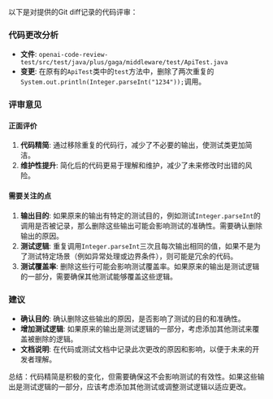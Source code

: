 以下是对提供的Git diff记录的代码评审：

### 代码更改分析
- **文件**: `openai-code-review-test/src/test/java/plus/gaga/middleware/test/ApiTest.java`
- **变更**: 在原有的`ApiTest`类中的`test`方法中，删除了两次重复的`System.out.println(Integer.parseInt("1234"));`调用。

### 评审意见

#### 正面评价
1. **代码精简**: 通过移除重复的代码行，减少了不必要的输出，使测试类更加简洁。
2. **维护性提升**: 简化后的代码更易于理解和维护，减少了未来修改时出错的风险。

#### 需要关注的点
1. **输出目的**: 如果原来的输出有特定的测试目的，例如测试`Integer.parseInt`的调用是否被记录，那么删除这些输出可能会影响测试的准确性。需要确认删除输出的原因。
2. **测试逻辑**: 重复调用`Integer.parseInt`三次且每次输出相同的值，如果不是为了测试特定场景（例如异常处理或边界条件），则可能是冗余的代码。
3. **测试覆盖率**: 删除这些行可能会影响测试覆盖率。如果原来的输出是测试逻辑的一部分，需要确保其他测试能够覆盖这些逻辑。

### 建议
- **确认目的**: 确认删除这些输出的原因，是否影响了测试的目的和准确性。
- **增加测试逻辑**: 如果原来的输出是测试逻辑的一部分，考虑添加其他测试来覆盖被删除的逻辑。
- **文档说明**: 在代码或测试文档中记录此次更改的原因和影响，以便于未来的开发者理解。

总结：代码精简是积极的变化，但需要确保这不会影响测试的有效性。如果这些输出是测试逻辑的一部分，应该考虑添加其他测试或调整测试逻辑以适应更改。